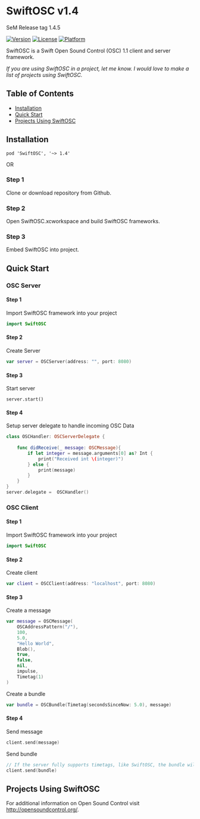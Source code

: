 # SwiftOSC v1.4
SeM Release tag 1.4.5

[![Version](https://img.shields.io/cocoapods/v/SwiftOSC.svg?style=flat)](http://cocoapods.org/pods/SwiftOSC)
[![License](https://img.shields.io/cocoapods/l/SwiftOSC.svg?style=flat)](https://github.com/devinroth/SwiftOSC/blob/master/LICENSE)
[![Platform](https://img.shields.io/cocoapods/p/SwiftOSC.svg?style=flat)](http://cocoapods.org/pods/SwiftOSC)

SwiftOSC is a Swift Open Sound Control (OSC) 1.1 client and server framework.


*If you are using SwiftOSC in a project, let me know. I would love to make a list of projects using SwiftOSC.*

## Table of Contents
- [Installation](#installation)
- [Quick Start](#quick-start)
- [Projects Using SwiftOSC](#projects-using-swiftosc)


## Installation

```
pod 'SwiftOSC', '~> 1.4'
```

OR

### Step 1

Clone or download repository from Github.

### Step 2

Open SwiftOSC.xcworkspace and build SwiftOSC frameworks. 

### Step 3

Embed SwiftOSC into project.



## Quick Start
### OSC Server
#### Step 1
Import SwiftOSC framework into your project
```swift
import SwiftOSC
```
#### Step 2
Create Server
```swift
var server = OSCServer(address: "", port: 8080)
```
#### Step 3
Start server
```
server.start()
```

#### Step 4
Setup server delegate to handle incoming OSC Data
```swift
class OSCHandler: OSCServerDelegate {
    
    func didReceive(_ message: OSCMessage){
        if let integer = message.arguments[0] as? Int {
            print("Received int \(integer)")
        } else {
            print(message)
        }
    }
}
server.delegate =  OSCHandler()
```
### OSC Client
#### Step 1
Import SwiftOSC framework into your project
```swift
import SwiftOSC
```
#### Step 2
Create client
```swift
var client = OSCClient(address: "localhost", port: 8080)
```
#### Step 3
Create a message
```swift
var message = OSCMessage(
    OSCAddressPattern("/"), 
    100, 
    5.0, 
    "Hello World", 
    Blob(), 
    true, 
    false, 
    nil, 
    impulse, 
    Timetag(1)
)
```
Create a bundle
```swift
var bundle = OSCBundle(Timetag(secondsSinceNow: 5.0), message)
```

#### Step 4
Send message
```swift
client.send(message)
```
Send bundle
```swift
// If the server fully supports timetags, like SwiftOSC, the bundle will be delivered at the correct time.
client.send(bundle)
```

## Projects Using SwiftOSC


For additional information on Open Sound Control visit http://opensoundcontrol.org/.
